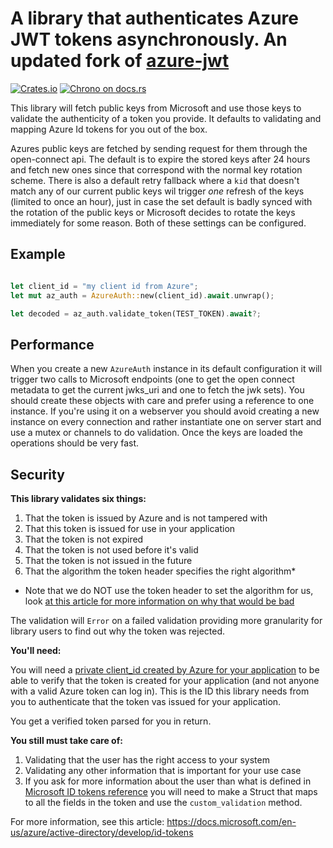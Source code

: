 
# A library that authenticates Azure JWT tokens asynchronously. An updated fork of [azure-jwt](https://github.com/cfsamson/azure-jwt)  

[![Crates.io](https://img.shields.io/crates/v/azure_jwt_async.svg)](https://crates.io/crates/azure_jwt_async)
[![Chrono on docs.rs][docsrs-image]][docsrs]

[docsrs-image]: https://docs.rs/azure_jwt_async/badge.svg
[docsrs]: https://docs.rs/azure_jwt_async

This library will fetch public keys from Microsoft and use those keys to validate the
authenticity of a token you provide. It defaults to validating and mapping Azure Id tokens for
you out of the box.

Azures public keys are fetched by sending request for them through the open-connect api. The default is to expire the stored keys after
24 hours and fetch new ones since that correspond with the normal key rotation scheme. There is also a default retry fallback
where a `kid` that doesn't match any of our current public keys wil trigger _one_ refresh of the keys (limited to once an hour),
just in case the set default is badly synced with the rotation of the public keys or Microsoft decides to rotate the keys
immediately for some reason. Both of these settings can be configured.

## Example

```rust

let client_id = "my client id from Azure";
let mut az_auth = AzureAuth::new(client_id).await.unwrap();

let decoded = az_auth.validate_token(TEST_TOKEN).await?;

```

## Performance

When you create a new `AzureAuth` instance in its default configuration it will trigger two calls
to Microsoft endpoints (one to get the open connect metadata to get the current jwks_uri and one to
fetch the jwk sets). You should create these objects with care and prefer using a reference to one
instance. If you're using it on a webserver you should avoid creating a new instance on every connection
and rather instantiate one on server start and use a mutex or channels to do validation. Once the keys
are loaded the operations should be very fast.  

## Security

**This library validates six things:**

1. That the token is issued by Azure and is not tampered with
2. That this token is issued for use in your application
3. That the token is not expired
4. That the token is not used before it's valid
5. That the token is not issued in the future
6. That the algorithm the token header specifies the right algorithm*

* Note that we do NOT use the token header to set the algorithm for us, look [at this article for more information on why that would be bad](https://auth0.com/blog/critical-vulnerabilities-in-json-web-token-libraries/)

The validation will `Error` on a failed validation providing more granularity for library users to find out why the token
was rejected.

**You'll need:**

You will need a [private client_id created by Azure for your application][link2] to be able to verify that
the token is created for your application (and not anyone with a valid Azure token can log in). This is the ID this library
needs from you to authenticate that the token vas issued for your application.

You get a verified token parsed for you in return.

**You still must take care of:**

1. Validating that the user has the right access to your system
2. Validating any other information that is important for your use case
3. If you ask for more information about the user than what is defined in [Microsoft ID tokens reference][link1] you will need
to make a Struct that maps to all the fields in the token and use the `custom_validation` method.

For more information, see this article: <https://docs.microsoft.com/en-us/azure/active-directory/develop/id-tokens>

[link1]: https://docs.microsoft.com/en-us/azure/active-directory/develop/id-tokens
[link2]: https://docs.microsoft.com/en-us/azure/active-directory/develop/howto-create-service-principal-portal  
